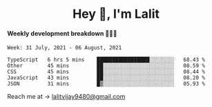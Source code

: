 <h1 align="center">Hey 👋, I'm Lalit</h1>

#### Weekly development breakdown 👨🏻‍💻
<!--START_SECTION:waka-->
```text
Week: 31 July, 2021 - 06 August, 2021

TypeScript   6 hrs 5 mins    █████████████████░░░░░░░░   68.43 % 
Other        45 mins         ██░░░░░░░░░░░░░░░░░░░░░░░   08.59 % 
CSS          45 mins         ██░░░░░░░░░░░░░░░░░░░░░░░   08.44 % 
JavaScript   43 mins         ██░░░░░░░░░░░░░░░░░░░░░░░   08.20 % 
JSON         31 mins         █▒░░░░░░░░░░░░░░░░░░░░░░░   05.93 % 
```
<!--END_SECTION:waka-->

Reach me at → lalitvijay9480@gmail.com
